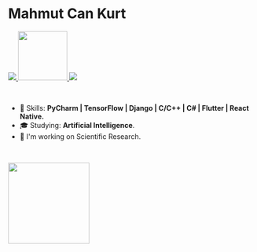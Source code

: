 


# Mahmut Can Kurt

<p align="left">
  <a href="mailto:is.mahmutcankurt@gmail.com">
    <img src="https://img.shields.io/badge/-Mail%20Me-blue" />
  </a>
  <a href="https://www.linkedin.com/in/mahmutcankurt">
    <img src="https://www.vectorico.com/wp-content/uploads/2018/02/LinkedIn-Icon-squircle.png", width=100 height=100 />
  </a>
  <a href="https://github.com/mahmutcankurt/?tab=follow">
    <img src="https://img.shields.io/github/followers/martins-rafael?label=Follow&style=social" />
  </a>
</p>

<br>

- :rocket: Skills: <strong>PyCharm | TensorFlow | Django | C/C++ | C# | Flutter | React Native.</strong>
- :mortar_board: Studying: <strong>Artificial Intelligence</strong>.
- :briefcase: I'm working on Scientific Research.

<br>

<img
  align="left"
  height="165"
  src="https://github-readme-stats.vercel.app/api?username=mahmutcankurt&show_icons=true&theme=radical"
/>
